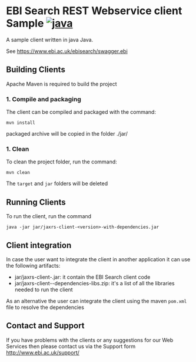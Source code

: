 # EBI Search REST Webservice client Sample [![java](https://img.shields.io/badge/java-1.11-blue.svg?style=flat)]()

A sample client written in java Java.

See https://www.ebi.ac.uk/ebisearch/swagger.ebi

## Building Clients

Apache Maven is required to build the project

### 1. Compile and packaging

The client can be compiled and packaged with the command:

```
mvn install
```

packaged archive will be copied in the folder ./jar/


### 1. Clean

To clean the project folder, run the command:

```
mvn clean
```
The `target` and `jar` folders will be deleted



## Running Clients

To run the client, run the command

```
java -jar jar/jaxrs-client-<version>-with-dependencies.jar
```

## Client integration

In case the user want to integrate the client in another application it can use the following artifacts:

 * jar/jaxrs-client-<version>.jar: it contain the EBI Search client code
 * jar/jaxrs-client-<version>-dependencies-libs.zip: it's a list of all the libraries needed to run the client

As an alternative the user can integrate the client using the maven `pom.xml` file to resolve the dependencies


## Contact and Support

If you have problems with the clients or any suggestions for our Web Services
then please contact us via the Support form http://www.ebi.ac.uk/support/
